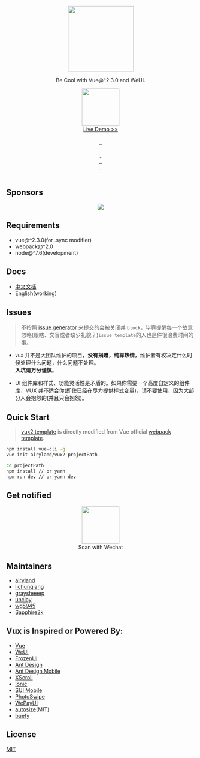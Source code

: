 <p align="center">
  <a href="http://vux.li">
    <img src="https://i.loli.net/2017/11/20/5a12187ebf2e0.png" width="175">
  </a>
</p>
<p align="center">Be Cool with Vue@^2.3.0 and WeUI.</p>

<p align="center">
  <a href="https://vux.li/demos/v2?x-page=github">
    <img src="https://static.vux.li/demo_v2_doc_home.png" width="100" alt="">
  </a>
  <br>
  <a href="https://vux.li/demos/v2?x-page=github">
    Live Demo >>
  </a>
  <br>
  <br>
  <a href="https://github.com/airyland/vux">
    <img src="https://img.shields.io/github/stars/airyland/vux.svg?style=social&label=Star" alt="">
  </a>
  <a href="https://github.com/airyland/vux">
    <img src="https://img.shields.io/github/forks/airyland/vux.svg?style=social&label=Fork" alt="">
  </a>
  <a href="https://github.com/airyland/vux">
    <img src="https://img.shields.io/github/watchers/airyland/vux.svg?style=social&label=Watch" alt="">
  </a>
  <br>
  <br>
  <a href="https://travis-ci.org/airyland/vux">
    <img src="https://api.travis-ci.org/airyland/vux.svg?branch=v2" alt="">
  </a>
  <a href="https://codecov.io/gh/airyland/vux/branch/v2">
    <img src="https://img.shields.io/codecov/c/github/airyland/vux/v2.svg" alt="">
  </a>
  <br>
  <a href="https://github.com/airyland/vux/issues">
    <img src="https://img.shields.io/github/issues/airyland/vux.svg?style=flat-square" alt="">
  </a>
  <a href="https://github.com/airyland/vux/issues">
    <img src="http://isitmaintained.com/badge/resolution/airyland/vux.svg?style=flat-square" alt="">
  </a>
  <a href="https://github.com/airyland/vux/graphs/contributors">
    <img src="https://img.shields.io/github/contributors/airyland/vux.svg?style=flat-square" alt="">
  </a>
  <br>
  <a href="https://www.npmjs.com/package/vux">
    <img src="https://img.shields.io/npm/l/vux.svg?style=flat-square" alt="">
  </a>
  <a href="https://www.npmjs.com/package/vux">
    <img src="https://img.shields.io/npm/v/vux.svg?style=flat-square" alt="">
  </a>
  <a href="https://www.npmjs.com/package/vux">
    <img src="https://img.shields.io/npm/dm/vux.svg?style=flat-square" alt="">
  </a>
  <a href="https://www.npmjs.com/package/vux">
    <img src="https://img.shields.io/npm/dt/vux.svg?style=flat-square" alt="">
  </a>
  <br>
  <br>
</p>

## Sponsors

<p align="center">
  <a href="https://www.bmqb.com/a/jobs?tracking_code=opencollective">
    <img src="https://ww1.sinaimg.cn/large/663d3650gy1fs3l6w13z2j206y02bdfp.jpg">
  </a>
</p>

## Requirements

+ vue@^2.3.0(for .sync modifier)
+ webpack@^2.0
+ node@^7.6(development)

## Docs

+ [中文文档](https://vux.li/)
+ English(working)

## Issues

> 不按照 [issue generator](https://doc.vux.li/issue-generator/#/zh-CN) 来提交的会被关闭并 `block`，毕竟提醒每一个故意忽略(眼瞎、文盲或者缺少礼貌？)`issue template`的人也是件很浪费时间的事。

- `VUX` 并不是大团队维护的项目，**没有捐赠，纯靠热情**，维护者有权决定什么时候处理什么问题，什么问题不处理。<br>**入坑请万分谨慎**。

- UI 组件库和样式、功能灵活性是矛盾的。如果你需要一个高度自定义的组件库，VUX 并不适合你(即使已经在尽力提供样式变量)，请不要使用，因为大部分人会抱怨的(并且只会抱怨)。

## Quick Start

> [vux2 template](https://github.com/airyland/vux2) is directly modified from Vue official [webpack template](https://github.com/vuejs-templates/webpack).

``` bash
npm install vue-cli -g
vue init airyland/vux2 projectPath

cd projectPath
npm install // or yarn
npm run dev // or yarn dev
```

## Get notified

<p align="center">
  <img src="https://ws1.sinaimg.cn/large/663d3650gy1fpno3msj6wj20dw0dw748.jpg" alt="" width="100">
  <br>
  <span>Scan with Wechat</span>
</p>

## Maintainers

+ [airyland](https://github.com/airyland)
+ [lichunqiang](https://github.com/lichunqiang)
+ [graysheeep](https://github.com/graysheeep)
+ [unclay](https://github.com/unclay)
+ [wg5945](https://github.com/wg5945)
+ [Sapphire2k](https://github.com/Sapphire2k)

## Vux is Inspired or Powered By:

+ [Vue](https://github.com/vuejs/vue)
+ [WeUI](https://github.com/weui/weui)
+ [FrozenUI](https://github.com/frozenui/frozenui)
+ [Ant Design](https://github.com/ant-design/ant-design)
+ [Ant Design Mobile](http://github.com/ant-design/ant-design-mobile)
+ [XScroll](https://github.com/huxiaoqi567/xscroll)
+ [Ionic](https://github.com/driftyco/ionic)
+ [SUI Mobile](https://github.com/sdc-alibaba/SUI-Mobile)
+ [PhotoSwipe](https://github.com/dimsemenov/PhotoSwipe)
+ [WePayUI](https://github.com/wepayui/wepayui)
+ [autosize](https://github.com/jackmoore/autosize)(MIT)
+ [buefy](https://github.com/buefy/buefy)

## License

[MIT](https://github.com/airyland/vux/blob/v2/LICENSE)
